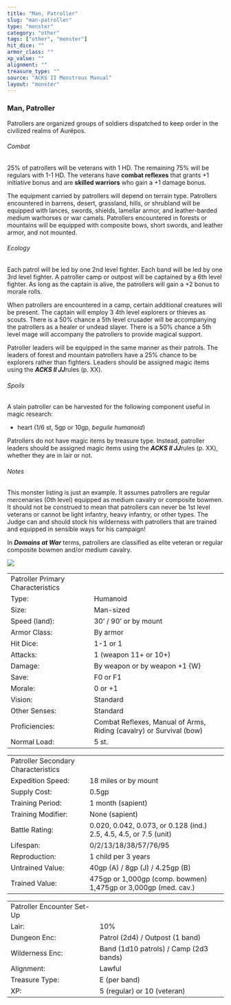 ```yaml
---
title: "Man, Patroller"
slug: "man-patroller"
type: "monster"
category: "other"
tags: ["other", "monster"]
hit_dice: ""
armor_class: ""
xp_value: ""
alignment: ""
treasure_type: ""
source: "ACKS II Monstrous Manual"
layout: "monster"
---
```


### Man, Patroller

Patrollers are organized groups of soldiers dispatched to keep order in the civilized realms of
Aurëpos.

###### Combat

25% of patrollers will be veterans with 1 HD. The remaining 75% will be regulars with 1-1 HD. The
veterans have **combat reflexes** that grants +1 initiative bonus and are **skilled warriors** who
gain a +1 damage bonus.

The equipment carried by patrollers will depend on terrain type. Patrollers encountered in barrens,
desert, grassland, hills, or shrubland will be equipped with lances, swords, shields, lamellar
armor, and leather-barded medium warhorses or war camels. Patrollers encountered in forests or
mountains will be equipped with composite bows, short swords, and leather armor, and not mounted.

###### Ecology

Each patrol will be led by one 2nd level fighter. Each band will be led by one 3rd level fighter. A
patroller camp or outpost will be captained by a 6th level fighter. As long as the captain is alive,
the patrollers will gain a +2 bonus to morale rolls.

When patrollers are encountered in a camp, certain additional creatures will be present. The
captain will employ 3 4th level explorers or thieves as scouts. There is a 50% chance a 5th level
crusader will be accompanying the patrollers as a healer or undead slayer. There is a 50% chance a
5th level mage will accompany the patrollers to provide magical support.

Patroller leaders will be equipped in the same manner as their patrols. The leaders of forest and
mountain patrollers have a 25% chance to be explorers rather than fighters. Leaders should be
assigned magic items using the ***ACKS II JJ***rules (p. XX).

###### Spoils

A slain patroller can be harvested for the following component useful in magic research:

* heart (1/6 st, 5gp or 10gp, *beguile humanoid*)

Patrollers do not have magic items by treasure type. Instead, patroller leaders should be assigned
magic items using the ***ACKS II JJ***rules (p. XX), whether they are in lair or not.

###### Notes

This monster listing is just an example. It assumes patrollers are regular mercenaries (0th level)
equipped as medium cavalry or composite bowmen. It should not be construed to mean that patrollers
can never be 1st level veterans or cannot be light infantry, heavy infantry, or other types. The
Judge can and should stock his wilderness with patrollers that are trained and equipped in sensible
ways for his campaign!

In ***Domains at War*** terms, patrollers are classified as elite veteran or regular composite
bowmen and/or medium cavalry.

![](data:image/png;base64...)

|  |  |
| --- | --- |
| Patroller Primary Characteristics | |
| Type: | Humanoid |
| Size: | Man-sized |
| Speed (land): | 30’ / 90’ or by mount |
| Armor Class: | By armor |
| Hit Dice: | 1-1 or 1 |
| Attacks: | 1 (weapon 11+ or 10+) |
| Damage: | By weapon or by weapon +1 {W} |
| Save: | F0 or F1 |
| Morale: | 0 or +1 |
| Vision: | Standard |
| Other Senses: | Standard |
| Proficiencies: | Combat Reflexes, Manual of Arms, Riding (cavalry) or Survival (bow) |
| Normal Load: | 5 st. |

|  |  |
| --- | --- |
| Patroller Secondary Characteristics | |
| Expedition Speed: | 18 miles or by mount |
| Supply Cost: | 0.5gp |
| Training Period: | 1 month (sapient) |
| Training Modifier: | None (sapient) |
| Battle Rating: | 0.020, 0.042, 0.073, or 0.128 (ind.)  2.5, 4.5, 4.5, or 7.5 (unit) |
| Lifespan: | 0/2/13/18/38/57/76/95 |
| Reproduction: | 1 child per 3 years |
| Untrained Value: | 40gp (A) / 8gp (J) / 4.25gp (B) |
| Trained Value: | 475gp or 1,000gp (comp. bowmen) 1,475gp or 3,000gp (med. cav.) |

|  |  |
| --- | --- |
| Patroller Encounter Set-Up | |
| Lair: | 10% |
| Dungeon Enc: | Patrol (2d4) / Outpost (1 band) |
| Wilderness Enc: | Band (1d10 patrols) /  Camp (2d3 bands) |
| Alignment: | Lawful |
| Treasure Type: | E (per band) |
| XP: | 5 (regular) or 10 (veteran) |
